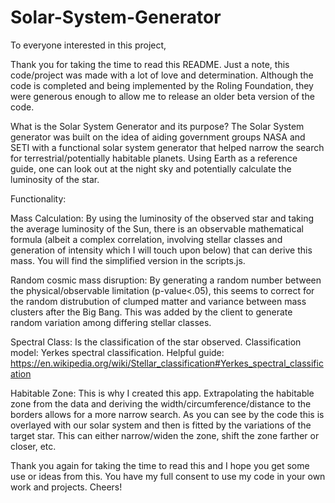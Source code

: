 # Solar-System-Generator
To everyone interested in this project,

Thank you for taking the time to read this README. Just a note, this code/project was made with a lot of love and determination.
Although the code is completed and being implemented by the Roling Foundation, they were generous enough to allow me to release
an older beta version of the code. 

What is the Solar System Generator and its purpose?
The Solar System generator was built on the idea of aiding government groups NASA and SETI with a functional solar system generator that
helped narrow the search for terrestrial/potentially habitable planets. Using Earth as a reference guide, one can look out at the night 
sky and potentially calculate the luminosity of the star. 

Functionality:

Mass Calculation: By using the luminosity of the observed star and taking the average luminosity of the Sun, there is an observable mathematical formula (albeit a complex correlation, involving stellar classes and generation of intensity which I will touch upon below) that can derive this mass. You will find the simplified version in the scripts.js. 

Random cosmic mass disruption: By generating a random number between the physical/observable limitation (p-value<.05), this seems to correct for the random distrubution of clumped matter and variance between mass clusters after the Big Bang. This was added by the client to generate random variation among differing stellar classes. 

Spectral Class: Is the classification of the star observed. Classification model: Yerkes spectral classification.
Helpful guide: https://en.wikipedia.org/wiki/Stellar_classification#Yerkes_spectral_classification

Habitable Zone: This is why I created this app. Extrapolating the habitable zone from the data and deriving the width/circumference/distance to the borders allows for a more narrow search. As you can see by the code this is overlayed with our solar system and then is fitted by the variations of the target star. This can either narrow/widen the zone, shift the zone farther or closer, etc. 

Thank you again for taking the time to read this and I hope you get some use or ideas from this. 
You have my full consent to use my code in your own work and projects. Cheers!

